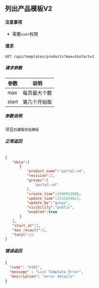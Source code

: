 ## 列出产品模板V2

#### 注意事项

* 需要`user`权限

#### 请求

```
GET /api/templates/products?max=1&start=1
```

##### 请求参数

|参数|说明|
|---|---|
|max|每页最大个数|
|start|第几个开始取|


##### 参数说明

详见`创建服务组模版`

##### 正常返回

```json

{
　　"data":[
　　　　{
　　　　　　"product_name":"portal-v4",
　　　　　　"revision":2,
　　　　　　"groups":[
　　　　　　　　"portal-v4"
　　　　　　],
　　　　　　"create_time":1509012086,
　　　　　　"update_time":1512454623,
　　　　　　"update_by":"guoyu",
　　　　　　"visibility":"public",
　　　　　　"enabled":true
　　　　}
　　],
　　"start_at":1,
　　"max_resault":1,
　　"total":21
}

```

##### 错误返回

```json
{
  "code": "6102",
  "message" : "List Template Error",
  "description": "error details"
}
```



